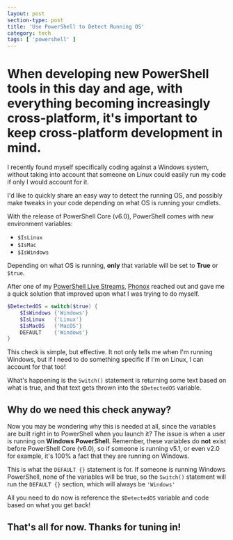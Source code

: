 ```yaml
---
layout: post
section-type: post
title: 'Use PowerShell to Detect Running OS'
category: tech
tags: [ 'powershell' ]
---
```


# When developing new PowerShell tools in this day and age, with everything becoming increasingly cross-platform, it's important to keep cross-platform development in mind.

I recently found myself specifically coding against a Windows system, without taking into account that someone on Linux could easily run my code if only I would account for it.

I'd like to quickly share an easy way to detect the running OS, and possibly make tweaks in your code depending on what OS is running your cmdlets.

With the release of PowerShell Core (v6.0), PowerShell comes with new environment variables:
- `$IsLinux`
- `$IsMac`
- `$IsWindows`

Depending on what OS is running, **only** that variable will be set to **True** or `$true`.

After one of my [PowerShell Live Streams](https://www.youtube.com/watch?v=9d_1VubKKB4), [Phonox](https://github.com/Phonox) reached out and gave me a quick solution that improved upon what I was trying to do myself.

```powershell
$DetectedOS = switch($true) {
    $IsWindows {'Windows'}
    $IsLinux   {'Linux'}
    $IsMacOS   {'MacOS'}
    DEFAULT    {'Windows'}
}
```

This check is simple, but effective. It not only tells me when I'm running Windows, but if I need to do something specific if I'm on Linux, I can account for that too!

What's happening is the `Switch()` statement is returning some text based on what is true, and that text gets thrown into the `$DetectedOS` variable.

## Why do we need this check anyway?

Now you may be wondering why this is needed at all, since the variables are built right in to PowerShell when you launch it? The issue is when a user is running on **Windows PowerShell**. Remember, these variables do **not** exist before PowerShell Core (v6.0), so if someone is running v5.1, or even v2.0 for example, it's 100% a fact that they are running on Windows.

This is what the `DEFAULT {}` statement is for. If someone is running Windows PowerShell, none of the variables will be true, so the `Switch()` statement will run the `DEFAULT {}` section, which will always be `'Windows'`

All you need to do now is reference the `$DetectedOS` variable and code based on what you get back!

## That's all for now. Thanks for tuning in!